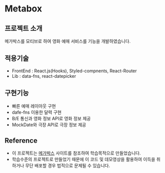 # Metabox

## 프로젝트 소개

메가박스를 모티브로 하여 영화 예매 서비스를 기능을 개발하였습니다.

## 적용기술

- FrontEnd : React.js(Hooks), Styled-compnents, React-Router
- Lib : data-fns, react-datepicker

## 구현기능

- 빠른 예매 레이아웃 구현
- dafe-fns 이용한 달력 구현
- B/E 통신과 영화 정보 API로 영화 정보 제공
- MockDate와 극장 API로 극장 정보 제공

## Reference

- 이 프로젝트는 [메가박스](https://www.megabox.co.kr/) 사이트를 참조하여 학습목적으로 만들었습니다.
- 학습수준의 프로젝트로 만들었기 때문에 이 코드 및 데모영상을 활용하여 이득을 취하거나 무단 배포할 경우 법적으로 문제될 수 있습니다.
